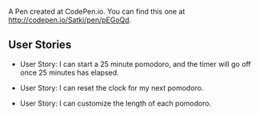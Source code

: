 A Pen created at CodePen.io. You can find this one at http://codepen.io/Satki/pen/pEGoQd.

## User Stories
 
- User Story: I can start a 25 minute pomodoro, and the timer will go off once 25 minutes has elapsed.

- User Story: I can reset the clock for my next pomodoro.

- User Story: I can customize the length of each pomodoro.
